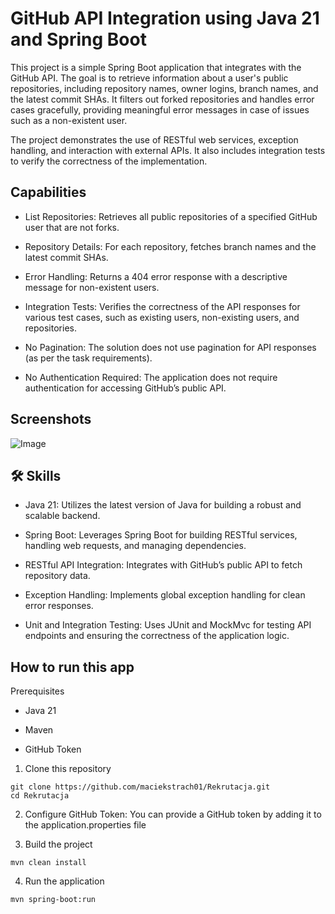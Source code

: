# GitHub API Integration using Java 21 and Spring Boot

This project is a simple Spring Boot application that integrates with the GitHub API. The goal is to retrieve information about a user's public repositories, including repository names, owner logins, branch names, and the latest commit SHAs. It filters out forked repositories and handles error cases gracefully, providing meaningful error messages in case of issues such as a non-existent user.

The project demonstrates the use of RESTful web services, exception handling, and interaction with external APIs. It also includes integration tests to verify the correctness of the implementation.

## Capabilities

- List Repositories: Retrieves all public repositories of a specified GitHub user that are not forks.

- Repository Details: For each repository, fetches branch names and the latest commit SHAs.

- Error Handling: Returns a 404 error response with a descriptive message for non-existent users.

- Integration Tests: Verifies the correctness of the API responses for various test cases, such as existing users, non-existing users, and repositories.

- No Pagination: The solution does not use pagination for API responses (as per the task requirements).

- No Authentication Required: The application does not require authentication for accessing GitHub’s public API.

## Screenshots

![Image](https://github.com/user-attachments/assets/40810c5c-331c-42f5-88a9-d98a6d2a32ba)

## 🛠 Skills

- Java 21: Utilizes the latest version of Java for building a robust and scalable backend.

- Spring Boot: Leverages Spring Boot for building RESTful services, handling web requests, and managing dependencies.

- RESTful API Integration: Integrates with GitHub’s public API to fetch repository data.

- Exception Handling: Implements global exception handling for clean error responses.

- Unit and Integration Testing: Uses JUnit and MockMvc for testing API endpoints and ensuring the correctness of the application logic.

## How to run this app

Prerequisites

- Java 21

- Maven

- GitHub Token

1. Clone this repository

```
git clone https://github.com/maciekstrach01/Rekrutacja.git
cd Rekrutacja

```

2. Configure GitHub Token: You can provide a GitHub token by adding it to the application.properties file

3. Build the project

```
mvn clean install
```

4. Run the application

```
mvn spring-boot:run
```

